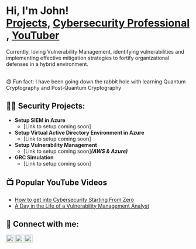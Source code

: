 <h1>Hi, I'm John! <br/></a> <a href="https://github.com/jbandcyber">Projects</a>, <a href="https://www.linkedin.com/">Cybersecurity Professional </a>, <a href="https://www.youtube.com/">YouTuber</a></h1>
Currently, loving Vulnerability Management, identifying vulnerabilities and implementing effective mitigation strategies to fortify organizational defenses in a hybrid environment.

</br>😄 Fun fact: I have been going down the rabbit hole with learning Quantum Cryptography and Post-Quantum Cryptography

<h2>👨‍💻 Security Projects:</h2>

- <b>Setup SIEM in Azure</b>
  - [Link to setup coming soon]
- <b>Setup Virtual Active Directory Environment in Azure</b>
  - [Link to setup coming soon]
- <b>Setup Vulnerability Management </b>
  - [Link to setup coming soon]<b><i>(AWS & Azure)</b></i>
- <b> GRC Simulation </b>
  - [Link to setup coming soon]


<h2>📺 Popular YouTube Videos</h2>

- [How to get into Cybersecurity Starting From Zero]()
- [A Day in the Life of a Vulnerability Management Analyst]()

<h2> 🤳 Connect with me:</h2>

[<img align="left" alt="JoshMadakor | YouTube" width="22px" src="https://cdn.jsdelivr.net/npm/simple-icons@v3/icons/youtube.svg" />][youtube]
[<img align="left" alt="JoshMadakor | LinkedIn" width="22px" src="https://cdn.jsdelivr.net/npm/simple-icons@v3/icons/linkedin.svg" />][linkedin]
[<img align="left" alt="JoshMadakor | Instagram" width="22px" src="https://cdn.jsdelivr.net/npm/simple-icons@v3/icons/instagram.svg" />][instagram]


[youtube]: https://www.youtube.com/c/
[instagram]: https://www.instagram.com/whatjbthinks/
[linkedin]: https://linkedin.com/in/john-burris-13568aa/

<!--

<!--

**JBandCyber/JBandCyber** is a ✨ _special_ ✨ repository because its `README.md` (this file) appears on your GitHub profile.

Here are some ideas to get you started:

- 🔭 I’m currently working on ...
- 🌱 I’m currently learning ...
- 👯 I’m looking to collaborate on ...
- 🤔 I’m looking for help with ...
- 💬 Ask me about ...
- 📫 How to reach me: ...
- 😄 Pronouns: ...
- ⚡ Fun fact: ...
-->


